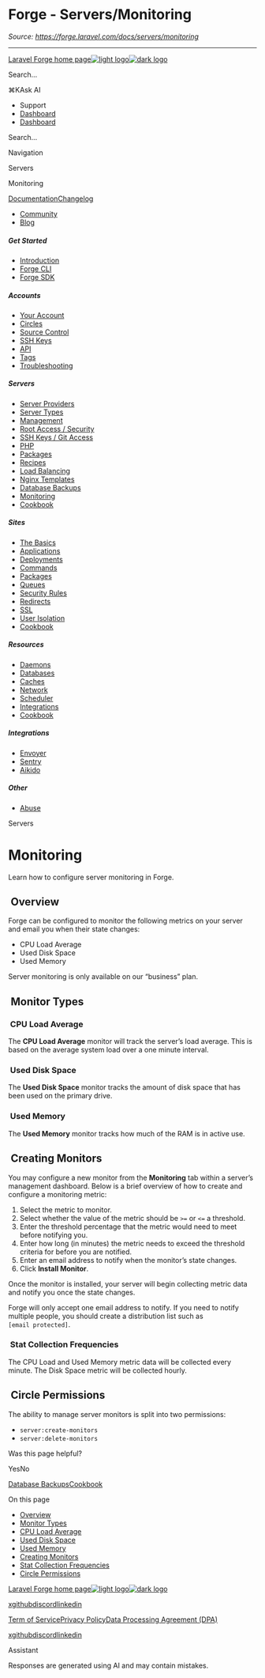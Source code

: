 # Forge - Servers/Monitoring

*Source: https://forge.laravel.com/docs/servers/monitoring*

---

[Laravel Forge home page![light logo](https://mintlify.s3.us-west-1.amazonaws.com/forge-laravel/logo/logo.svg)![dark logo](https://mintlify.s3.us-west-1.amazonaws.com/forge-laravel/logo/logo.svg)](https://forge.laravel.com)

Search...

⌘KAsk AI

- Support
- [Dashboard](https://forge.laravel.com)
- [Dashboard](https://forge.laravel.com)

Search...

Navigation

Servers

Monitoring

[Documentation](/docs/introduction)[Changelog](/docs/changelog/changelog)

- [Community](https://discord.com/invite/laravel)
- [Blog](https://blog.laravel.com/forge)

##### Get Started

- [Introduction](/docs/introduction)
- [Forge CLI](/docs/cli)
- [Forge SDK](/docs/sdk)

##### Accounts

- [Your Account](/docs/accounts/your-account)
- [Circles](/docs/accounts/circles)
- [Source Control](/docs/accounts/source-control)
- [SSH Keys](/docs/accounts/ssh)
- [API](/docs/accounts/api)
- [Tags](/docs/accounts/tags)
- [Troubleshooting](/docs/accounts/cookbook)

##### Servers

- [Server Providers](/docs/servers/providers)
- [Server Types](/docs/servers/types)
- [Management](/docs/servers/management)
- [Root Access / Security](/docs/servers/provisioning-process)
- [SSH Keys / Git Access](/docs/servers/ssh)
- [PHP](/docs/servers/php)
- [Packages](/docs/servers/packages)
- [Recipes](/docs/servers/recipes)
- [Load Balancing](/docs/servers/load-balancing)
- [Nginx Templates](/docs/servers/nginx-templates)
- [Database Backups](/docs/servers/backups)
- [Monitoring](/docs/servers/monitoring)
- [Cookbook](/docs/servers/cookbook)

##### Sites

- [The Basics](/docs/sites/the-basics)
- [Applications](/docs/sites/applications)
- [Deployments](/docs/sites/deployments)
- [Commands](/docs/sites/commands)
- [Packages](/docs/sites/packages)
- [Queues](/docs/sites/queues)
- [Security Rules](/docs/sites/security-rules)
- [Redirects](/docs/sites/redirects)
- [SSL](/docs/sites/ssl)
- [User Isolation](/docs/sites/user-isolation)
- [Cookbook](/docs/sites/cookbook)

##### Resources

- [Daemons](/docs/resources/daemons)
- [Databases](/docs/resources/databases)
- [Caches](/docs/resources/caches)
- [Network](/docs/resources/network)
- [Scheduler](/docs/resources/scheduler)
- [Integrations](/docs/resources/integrations)
- [Cookbook](/docs/resources/cookbook)

##### Integrations

- [Envoyer](/docs/integrations/envoyer)
- [Sentry](/docs/integrations/sentry)
- [Aikido](/docs/integrations/aikido)

##### Other

- [Abuse](/docs/abuse)

Servers

# Monitoring

Learn how to configure server monitoring in Forge.

## [​](#overview) Overview

Forge can be configured to monitor the following metrics on your server and email you when their state changes:

- CPU Load Average
- Used Disk Space
- Used Memory

Server monitoring is only available on our “business” plan.

## [​](#monitor-types) Monitor Types

### [​](#cpu-load-average) CPU Load Average

The **CPU Load Average** monitor will track the server’s load average. This is based on the average system load over a one minute interval.

### [​](#used-disk-space) Used Disk Space

The **Used Disk Space** monitor tracks the amount of disk space that has been used on the primary drive.

### [​](#used-memory) Used Memory

The **Used Memory** monitor tracks how much of the RAM is in active use.

## [​](#creating-monitors) Creating Monitors

You may configure a new monitor from the **Monitoring** tab within a server’s management dashboard. Below is a brief overview of how to create and configure a monitoring metric:

1. Select the metric to monitor.
2. Select whether the value of the metric should be `>=` or `<=` a threshold.
3. Enter the threshold percentage that the metric would need to meet before notifying you.
4. Enter how long (in minutes) the metric needs to exceed the threshold criteria for before you are notified.
5. Enter an email address to notify when the monitor’s state changes.
6. Click **Install Monitor**.

Once the monitor is installed, your server will begin collecting metric data and notify you once the state changes.

Forge will only accept one email address to notify. If you need to notify multiple people, you should create a distribution list such as `[email protected]`.

### [​](#stat-collection-frequencies) Stat Collection Frequencies

The CPU Load and Used Memory metric data will be collected every minute. The Disk Space metric will be collected hourly.

## [​](#circle-permissions) Circle Permissions

The ability to manage server monitors is split into two permissions:

- `server:create-monitors`
- `server:delete-monitors`

Was this page helpful?

YesNo

[Database Backups](/docs/servers/backups)[Cookbook](/docs/servers/cookbook)

On this page

- [Overview](#overview)
- [Monitor Types](#monitor-types)
- [CPU Load Average](#cpu-load-average)
- [Used Disk Space](#used-disk-space)
- [Used Memory](#used-memory)
- [Creating Monitors](#creating-monitors)
- [Stat Collection Frequencies](#stat-collection-frequencies)
- [Circle Permissions](#circle-permissions)

[Laravel Forge home page![light logo](https://mintlify.s3.us-west-1.amazonaws.com/forge-laravel/logo/logo.svg)![dark logo](https://mintlify.s3.us-west-1.amazonaws.com/forge-laravel/logo/logo.svg)](https://forge.laravel.com)

[x](https://x.com/laravelphp)[github](https://github.com/laravel)[discord](https://discord.com/invite/laravel)[linkedin](https://linkedin.com/company/laravel)

[Term of Service](https://forge.laravel.com/terms-of-service)[Privacy Policy](https://forge.laravel.com/privacy-policy)[Data Processing Agreement (DPA)](https://forge.laravel.com/data-processing-agreement)

[x](https://x.com/laravelphp)[github](https://github.com/laravel)[discord](https://discord.com/invite/laravel)[linkedin](https://linkedin.com/company/laravel)

Assistant

Responses are generated using AI and may contain mistakes.